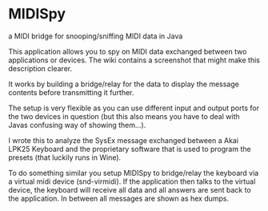 MIDISpy
=======

a MIDI bridge for snooping/sniffing MIDI data in Java

This application allows you to spy on MIDI data exchanged between two applications or devices.
The wiki contains a screenshot that might make this description clearer.

It works by building a bridge/relay for the data to display the message contents before transmitting it further.

The setup is very flexible as you can use different input and output ports for the two devices in question (but this also means you have to deal with Javas confusing way of showing them...).

I wrote this to analyze the SysEx message exchanged between a Akai LPK25 Keyboard and the proprietary software that is used to program the presets (that luckily runs in Wine).

To do something similar you setup MIDISpy to bridge/relay the keyboard via a virtual midi device (snd-virmidi). If the application then talks to the virtual device, the keyboard will receive all data and all answers are sent back to the application. In between all messages are shown as hex dumps.
